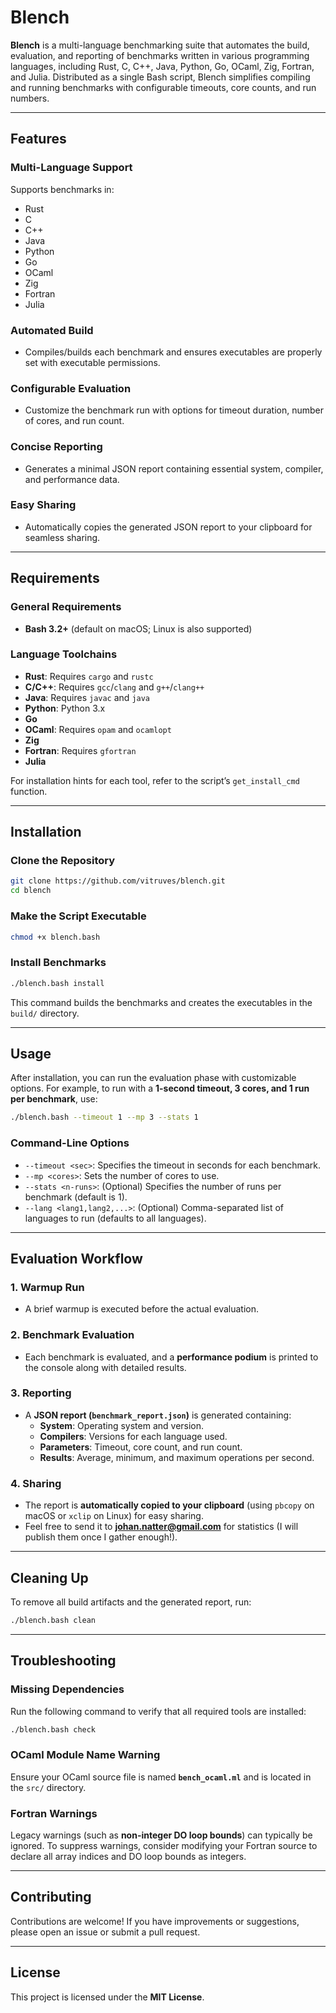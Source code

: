 # Blench

**Blench** is a multi-language benchmarking suite that automates the build, evaluation, and reporting of benchmarks written in various programming languages, including Rust, C, C++, Java, Python, Go, OCaml, Zig, Fortran, and Julia. Distributed as a single Bash script, Blench simplifies compiling and running benchmarks with configurable timeouts, core counts, and run numbers.

---

## Features

### Multi-Language Support
Supports benchmarks in:
- Rust
- C
- C++
- Java
- Python
- Go
- OCaml
- Zig
- Fortran
- Julia

### Automated Build
- Compiles/builds each benchmark and ensures executables are properly set with executable permissions.

### Configurable Evaluation
- Customize the benchmark run with options for timeout duration, number of cores, and run count.

### Concise Reporting
- Generates a minimal JSON report containing essential system, compiler, and performance data.

### Easy Sharing
- Automatically copies the generated JSON report to your clipboard for seamless sharing.

---

## Requirements

### General Requirements
- **Bash 3.2+** (default on macOS; Linux is also supported)

### Language Toolchains
- **Rust**: Requires `cargo` and `rustc`
- **C/C++**: Requires `gcc`/`clang` and `g++`/`clang++`
- **Java**: Requires `javac` and `java`
- **Python**: Python 3.x
- **Go**
- **OCaml**: Requires `opam` and `ocamlopt`
- **Zig**
- **Fortran**: Requires `gfortran`
- **Julia**

For installation hints for each tool, refer to the script’s `get_install_cmd` function.

---

## Installation

### Clone the Repository
```bash
git clone https://github.com/vitruves/blench.git
cd blench
```

### Make the Script Executable
```bash
chmod +x blench.bash
```

### Install Benchmarks
```bash
./blench.bash install
```
This command builds the benchmarks and creates the executables in the `build/` directory.

---

## Usage

After installation, you can run the evaluation phase with customizable options. For example, to run with a **1-second timeout, 3 cores, and 1 run per benchmark**, use:
```bash
./blench.bash --timeout 1 --mp 3 --stats 1
```

### Command-Line Options
- `--timeout <sec>`: Specifies the timeout in seconds for each benchmark.
- `--mp <cores>`: Sets the number of cores to use.
- `--stats <n-runs>`: (Optional) Specifies the number of runs per benchmark (default is 1).
- `--lang <lang1,lang2,...>`: (Optional) Comma-separated list of languages to run (defaults to all languages).

---

## Evaluation Workflow

### 1. Warmup Run
- A brief warmup is executed before the actual evaluation.

### 2. Benchmark Evaluation
- Each benchmark is evaluated, and a **performance podium** is printed to the console along with detailed results.

### 3. Reporting
- A **JSON report (`benchmark_report.json`)** is generated containing:
  - **System**: Operating system and version.
  - **Compilers**: Versions for each language used.
  - **Parameters**: Timeout, core count, and run count.
  - **Results**: Average, minimum, and maximum operations per second.

### 4. Sharing
- The report is **automatically copied to your clipboard** (using `pbcopy` on macOS or `xclip` on Linux) for easy sharing.
- Feel free to send it to **johan.natter@gmail.com** for statistics (I will publish them once I gather enough!).

---

## Cleaning Up
To remove all build artifacts and the generated report, run:
```bash
./blench.bash clean
```

---

## Troubleshooting

### Missing Dependencies
Run the following command to verify that all required tools are installed:
```bash
./blench.bash check
```

### OCaml Module Name Warning
Ensure your OCaml source file is named **`bench_ocaml.ml`** and is located in the `src/` directory.

### Fortran Warnings
Legacy warnings (such as **non-integer DO loop bounds**) can typically be ignored. To suppress warnings, consider modifying your Fortran source to declare all array indices and DO loop bounds as integers.

---

## Contributing
Contributions are welcome! If you have improvements or suggestions, please open an issue or submit a pull request.

---

## License
This project is licensed under the **MIT License**.

